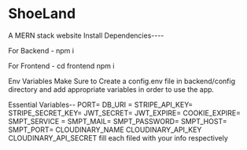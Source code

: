 # ShoeLand
A MERN stack website
Install Dependencies----

For Backend - npm i

For Frontend - cd frontend npm i

Env Variables Make Sure to Create a config.env file in backend/config directory and add appropriate variables in order to use the app.

Essential Variables-- 
PORT= 
DB_URI = 
STRIPE_API_KEY= 
STRIPE_SECRET_KEY= 
JWT_SECRET= 
JWT_EXPIRE= 
COOKIE_EXPIRE= 
SMPT_SERVICE = 
SMPT_MAIL= 
SMPT_PASSWORD= 
SMPT_HOST= 
SMPT_PORT= 
CLOUDINARY_NAME 
CLOUDINARY_API_KEY 
CLOUDINARY_API_SECRET
fill each filed with your info respectively
